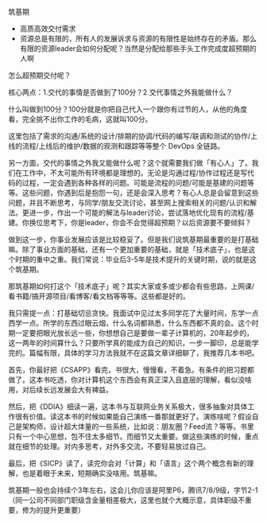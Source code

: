 筑基期

- 高质高效交付需求
- 资源总是有限的，所有人的发展诉求与资源的有限性是始终存在的矛盾。那么有限的资源leader会如何分配呢？当然是分配给那些手头工作完成度超预期的人啊

怎么超预期交付呢？

核心两点：1.交代的事情是否做到了100分？2.交代事情之外我能做什么？

什么叫做到100分？100分就是你把自己代入一个跟你有过节的人，从他的角度看，完全挑不出你工作的毛病，这就叫100分。

这里包括了需求的沟通/系统的设计/排期的协调/代码的编写/联调和测试的协作/上线的流程/上线后的维护/数据的观测和跟踪等等整个 DevOps 全链路。

另一方面，交代的事情之外我又能做什么呢？这个就需要我们做「有心人」了。我们在工作中，不太可能所有环境都是理想的。无论是沟通过程/协作过程还是写代码的过程，一定会遇到各种各样的问题。可能是流程的问题/可能是基建的问题等等。这些问题，你遇到后是抱怨一句，还是会深入思考？有心人总是会留意到这些问题，并且不断思考，与同学/朋友交流讨论，甚至网上搜索相关的问题/认识和解法。更进一步，作出一个可能的解法与leader讨论，尝试落地优化现有的流程/基建。你换位思考下，你是leader，你会不会觉得超预期？以后资源要不要倾斜？

做到这一步，你事业发展应该是比较稳妥了。但是我们说筑基期最重要的是打基础嘛。除了事业方面的基础，还有一个更加重要的基础，就是「技术底子」，也是这个时期的重中之重。我们常说：毕业后3-5年是技术提升的关键时期，说的就是这个筑基期。

那筑基期如何打这个「技术底子」呢？其实大家或多或少都会有些思路，上网课/看书籍/搞开源项目/看博客/看文档等等等。这些都是好的。

我只需提一点：打基础切忌贪快。我面试中见过太多同学花了大量时间，东学一点西学一点。所学的东西过眼云烟，什么名词都熟悉，什么东西都不真的会。这个时期一定要把眼光放长远一些，你想想自己是要做一辈子计算机的，20年起步的，这一两年的时间算什么？只要所学真的能成为自己的知识，一步一脚印，总是能学完的。篇幅有限，具体的学习方法我就不在这篇文章详细聊了，我推荐几本书吧。

首先，你最好把《CSAPP》看完，书很大，慢慢看，不着急。有条件的把习题都做了。这本书吃透，你对计算机这个东西会有真正深入且底层的理解，看似没啥用，对后续长远发展会大有裨益。

然后，把《DDIA》细读一遍，这本书与互联网业务关系极大，很多抽象对具体工作很有价值。读这本书的时候如果能自己演练一番那就更好了。演练啥呢？假设自己是架构师，设计超大体量的一些系统，比如说：朋友圈？Feed流？等等。书里只有一个中心思想，包不住太多细节。而细节又太重要。做这些演练的时候，重点就在细节的处理。对内多思考，对外多交流，不要轻易放过自己。

最后，把《SICP》读了，读完你会对「计算」和「语言」这个两个概念有新的理解，也是着眼于未来，短期确实没啥用。筑基嘛。

筑基期一般也会持续个3年左右，这会儿你应该是阿里P6，腾讯7/8/9级，字节2-1（同一公司不同部门职级含金量相差极大，这里也就个大概示意，具体职级不重要，修为的提升更重要）